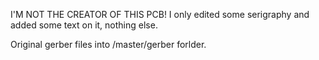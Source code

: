 I'M NOT THE CREATOR OF THIS PCB! I only edited some serigraphy and added some text on it, nothing else.

Original gerber files into /master/gerber forlder.
